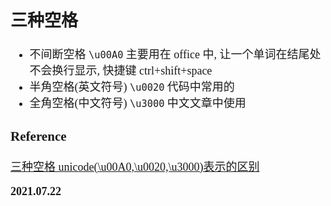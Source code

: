 <font size=4 face='楷体'>

## 三种空格

- 不间断空格 `\u00A0`
  主要用在 office 中, 让一个单词在结尾处不会换行显示, 快捷键 ctrl+shift+space
- 半角空格(英文符号) `\u0020`
  代码中常用的
- 全角空格(中文符号) `\u3000`
  中文文章中使用

### Reference

[三种空格 unicode(\u00A0,\u0020,\u3000)表示的区别](https://www.jianshu.com/p/4317e3749a13)

**2021.07.22**
